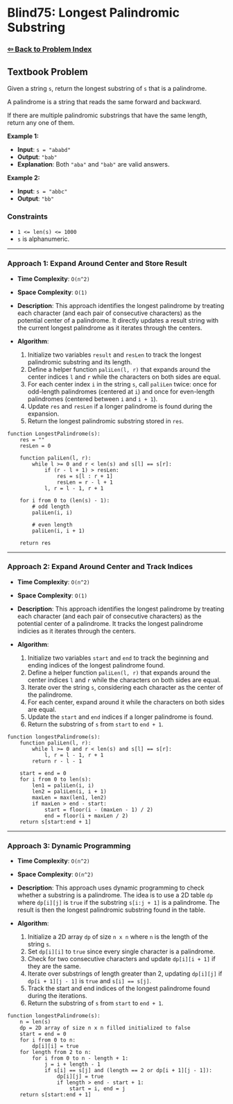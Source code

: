 # Blind75: Longest Palindromic Substring

### [⇦ Back to Problem Index](../../index.md)

## Textbook Problem

Given a string `s`, return the longest substring of `s` that is a palindrome.

A palindrome is a string that reads the same forward and backward.

If there are multiple palindromic substrings that have the same length, return any one of them.

**Example 1:**

-   **Input**: `s = "ababd"`
-   **Output**: `"bab"`
-   **Explanation**: Both `"aba"` and `"bab"` are valid answers.

**Example 2:**

-   **Input**: `s = "abbc"`
-   **Output**: `"bb"`

### Constraints

-   `1 <= len(s) <= 1000`
-   `s` is alphanumeric.

---

### Approach 1: Expand Around Center and Store Result

-   **Time Complexity**: `O(n^2)`
-   **Space Complexity**: `O(1)`
-   **Description**: This approach identifies the longest palindrome by treating each character (and each pair of consecutive characters) as the potential center of a palindrome. It directly updates a result string with the current longest palindrome as it iterates through the centers.
-   **Algorithm**:

    1. Initialize two variables `result` and `resLen` to track the longest palindromic substring and its length.
    2. Define a helper function `paliLen(l, r)` that expands around the center indices `l` and `r` while the characters on both sides are equal.
    3. For each center index `i` in the string `s`, call `paliLen` twice: once for odd-length palindromes (centered at `i`) and once for even-length palindromes (centered between `i` and `i + 1`).
    4. Update `res` and `resLen` if a longer palindrome is found during the expansion.
    5. Return the longest palindromic substring stored in `res`.

```pseudo
function LongestPalindrome(s):
	res = ""
	resLen = 0

	function paliLen(l, r):
		while l >= 0 and r < len(s) and s[l] == s[r]:
			if (r - l + 1) > resLen:
				res = s[l : r + 1]
				resLen = r - l + 1
			l, r = l - 1, r + 1

	for i from 0 to (len(s) - 1):
		# odd length
		paliLen(i, i)

		# even length
		paliLen(i, i + 1)

	return res
```

---

### Approach 2: Expand Around Center and Track Indices

-   **Time Complexity**: `O(n^2)`
-   **Space Complexity**: `O(1)`
-   **Description**: This approach identifies the longest palindrome by treating each character (and each pair of consecutive characters) as the potential center of a palindrome. It tracks the longest palindrome indicies as it iterates through the centers.
-   **Algorithm**:

    1. Initialize two variables `start` and `end` to track the beginning and ending indices of the longest palindrome found.
    2. Define a helper function `paliLen(l, r)` that expands around the center indices `l` and `r` while the characters on both sides are equal.
	3. Iterate over the string `s`, considering each character as the center of the palindrome.
    4. For each center, expand around it while the characters on both sides are equal.
    5. Update the `start` and `end` indices if a longer palindrome is found.
    6. Return the substring of `s` from `start` to `end + 1`.

```pseudo
function longestPalindrome(s):
	function paliLen(l, r):
		while l >= 0 and r < len(s) and s[l] == s[r]:
			l, r = l - 1, r + 1
		return r - l - 1

	start = end = 0
	for i from 0 to len(s):
		len1 = paliLen(i, i)
		len2 = paliLen(i, i + 1)
		maxLen = max(len1, len2)
		if maxLen > end - start:
			start = floor(i - (maxLen - 1) / 2)
			end = floor(i + maxLen / 2)
	return s[start:end + 1]
```

---

### Approach 3: Dynamic Programming

-   **Time Complexity**: `O(n^2)`
-   **Space Complexity**: `O(n^2)`
-   **Description**: This approach uses dynamic programming to check whether a substring is a palindrome. The idea is to use a 2D table `dp` where `dp[i][j]` is `true` if the substring `s[i:j + 1]` is a palindrome. The result is then the longest palindromic substring found in the table.
-   **Algorithm**:

    1. Initialize a 2D array `dp` of size `n x n` where `n` is the length of the string `s`.
    2. Set `dp[i][i]` to `true` since every single character is a palindrome.
    3. Check for two consecutive characters and update `dp[i][i + 1]` if they are the same.
    4. Iterate over substrings of length greater than 2, updating `dp[i][j]` if `dp[i + 1][j - 1]` is `true` and `s[i] == s[j]`.
    5. Track the start and end indices of the longest palindrome found during the iterations.
    6. Return the substring of `s` from `start` to `end + 1`.

```pseudo
function longestPalindrome(s):
	n = len(s)
	dp = 2D array of size n x n filled initialized to false
	start = end = 0
	for i from 0 to n:
		dp[i][i] = true
	for length from 2 to n:
		for i from 0 to n - length + 1:
			j = i + length - 1
			if s[i] == s[j] and (length == 2 or dp[i + 1][j - 1]):
				dp[i][j] = true
				if length > end - start + 1:
					start = i, end = j
	return s[start:end + 1]
```
